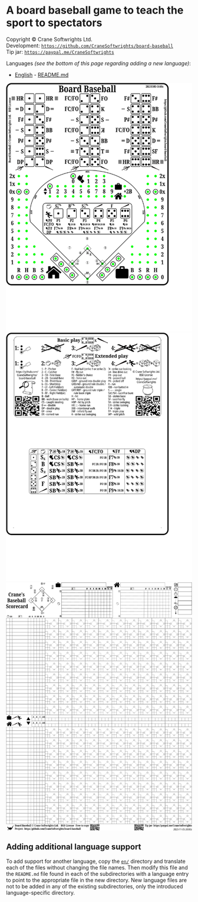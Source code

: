 # A board baseball game to teach the sport to spectators

Copyright © Crane Softwrights Ltd.  
Development: [`https://github.com/CraneSoftwrights/board-baseball`](https://github.com/CraneSoftwrights/board-baseball)  
Tip jar: [`https://paypal.me/CraneSoftwrights`](https://paypal.me/CraneSoftwrights)   

Languages *(see the bottom of this page regarding adding a new language)*:

- [English](en/README.md#readme) - [README.md](en/README.md)

<img alt="Single board front" src="shared/combo-board-baseball-crane.png"/>  
<img alt="Single board back" src="shared/back-board-baseball-crane.png"/>  
<img alt="Scorecard" src="shared/scorecard-board-baseball-crane.png"/>  

## Adding additional language support

To add support for another language, copy the [`en/`](en/) directory and translate each of the files without changing the file names. Then modify this file and the `README.md` file found in each of the subdirectories with a language entry to point to the appropriate file in the new directory. New language files are not to be added in any of the existing subdirectories, only the introduced language-specific directory.
